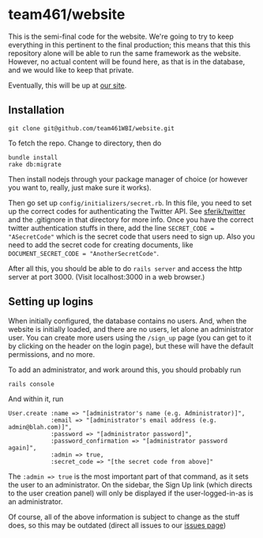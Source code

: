 team461/website
===============

This is the semi-final code for the website.
We're going to try to keep everything in this pertinent to the final production;
this means that this this repository alone will be able to run the same framework as the website. 
However, no actual content will be found here, as that is in the database, and we would like to
keep that private.

Eventually, this will be up at [our site](http://boilerinvasion.org).

Installation
------------

    git clone git@github.com/team461WBI/website.git

To fetch the repo. Change to directory, then do

    bundle install
    rake db:migrate

Then install nodejs through your package manager of choice (or however 
you want to, really, just make sure it works).

Then go set up `config/initializers/secret.rb`.
In this file, you need to set up the correct codes for authenticating the 
Twitter API. See [sferik/twitter](https://github.com/sferik/twitter) and 
the .gitignore in that directory for more info.
Once you have the correct twitter authentication stuffs in there,
add the line `SECRET_CODE = "ASecretCode"` which is the secret code that
users need to sign up. Also you need to add the secret code for creating
documents, like `DOCUMENT_SECRET_CODE = "AnotherSecretCode"`.

After all this, you should be able to do `rails server` and access the http server at 
port 3000. (Visit localhost:3000 in a web browser.)


Setting up logins
-----------------

When initially configured, the database contains no users.
And, when the website is initially loaded, and there are no users,
let alone an administrator user. You can create more users using
the `/sign_up` page (you can get to it by clicking on the header on
the login page), but these will have the default permissions, and no more.

To add an administrator, and work around this, you should probably run

    rails console

And within it, run

````
User.create :name => "[administrator's name (e.g. Administrator)]", 
            :email => "[administrator's email address (e.g. admin@blah.com)]", 
            :password => "[administrator password]",
            :password_confirmation => "[administrator password again]",
            :admin => true,
            :secret_code => "[the secret code from above]"
````

The `:admin => true` is the most important part of that command,
as it sets the user to an administrator.
On the sidebar, the Sign Up link (which directs to the user creation
panel) will only be displayed if the user-logged-in-as is an administrator.

Of course, all of the above information is subject to change as the stuff
does, so this may be outdated (direct all issues to our 
[issues page](https://github.com/team461WBI/website/issues))
